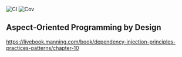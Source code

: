 ![CI](../../workflows/CI/badge.svg) ![Cov](../gh-pages/docs/badge_linecoverage.svg)

## Aspect-Oriented Programming by Design
https://livebook.manning.com/book/dependency-injection-principles-practices-patterns/chapter-10
